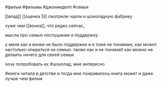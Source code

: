 #фильм #фильмы #джоннидепп #семья 

[[влад]]
[[оценка 5]]
смотрели чарли и шоколадную фабрику 

хуже чем [[вонка]], что редко сейчас, 

мысли про семью послушание и поддержку

у меня как и вонки не было поддержки и я тоже не понимаю, как можнт настолько опираться на семью. также как и не понимаб как можно не делаить ничего для своей семьи

хочу попробовать их #шоколад, мне интересно

#книги читала в детстве и тогда мне понравилось
книга может и даже лучше чем фильм